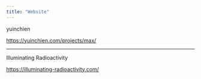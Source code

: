 ```yaml
---
title: "Website"
---
```


yuinchien

https://yuinchien.com/projects/max/

---

Illuminating Radioactivity

https://illuminating-radioactivity.com/
